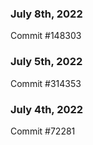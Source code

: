 ### July 8th, 2022

Commit #148303

### July 5th, 2022

Commit #314353


### July 4th, 2022

Commit #72281
